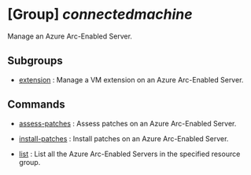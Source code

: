 # [Group] _connectedmachine_

Manage an Azure Arc-Enabled Server.

## Subgroups

- [extension](/Commands/connectedmachine/extension/readme.md)
: Manage a VM extension on an Azure Arc-Enabled Server.

## Commands

- [assess-patches](/Commands/connectedmachine/_assess-patches.md)
: Assess patches on an Azure Arc-Enabled Server.

- [install-patches](/Commands/connectedmachine/_install-patches.md)
: Install patches on an Azure Arc-Enabled Server.

- [list](/Commands/connectedmachine/_list.md)
: List all the Azure Arc-Enabled Servers in the specified resource group.
